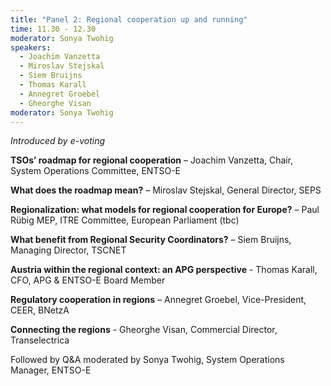 ```yaml
---
title: "Panel 2: Regional cooperation up and running"
time: 11.30 - 12.30
moderator: Sonya Twohig
speakers: 
  - Joachim Vanzetta
  - Miroslav Stejskal
  - Siem Bruijns
  - Thomas Karall
  - Annegret Groebel
  - Gheorghe Visan
moderator: Sonya Twohig
---
```




_Introduced by e-voting_

__TSOs’ roadmap for regional cooperation__ – Joachim Vanzetta, Chair, System Operations Committee, ENTSO-E 

__What does the roadmap mean?__ – Miroslav Stejskal, General Director, SEPS

__Regionalization: what models for regional cooperation for Europe?__ – Paul Rübig MEP, ITRE Committee, European Parliament (tbc)

__What benefit from Regional Security Coordinators?__ – Siem Bruijns, Managing Director, TSCNET

__Austria within the regional context: an APG perspective__ - Thomas Karall, CFO, APG &amp; ENTSO-E Board Member

__Regulatory cooperation in regions__ – Annegret Groebel, Vice-President, CEER, BNetzA

__Connecting the regions__ - Gheorghe Visan, Commercial Director, Transelectrica


Followed by Q&A moderated by Sonya Twohig, System Operations Manager, ENTSO-E
